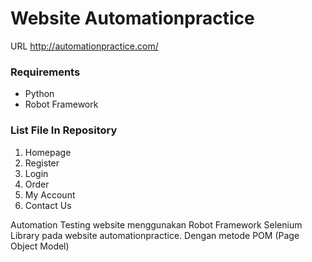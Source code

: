 # Website Automationpractice
URL http://automationpractice.com/

### Requirements

* Python
* Robot Framework

### List File In Repository

1. Homepage
1. Register
1. Login
1. Order
1. My Account
1. Contact Us

Automation Testing website menggunakan Robot Framework Selenium Library pada website automationpractice. Dengan metode POM (Page Object Model)